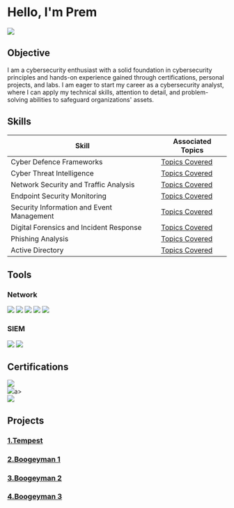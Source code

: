# Hello, I'm Prem
<a href="https://linkedin.com/in/prem-thapa-csit"><img src="https://img.shields.io/badge/-LinkedIn-0072b1?&style=for-the-badge&logo=linkedin&logoColor=white" /></a>

## Objective

I am a cybersecurity enthusiast with a solid foundation in cybersecurity principles and hands-on experience gained through certifications, personal projects, and labs. I am eager to start my career as a cybersecurity analyst, where I can apply my technical skills, attention to detail, and problem-solving abilities to safeguard organizations' assets.

## Skills

| Skill                                         | Associated Topics         |
|-----------------------------------------------|----------------------------|
| Cyber Defence Frameworks       | <a href="https://github.com/Modern-Wizard/cyberdefenceframework/tree/main">Topics Covered</a>|
| Cyber Threat Intelligence | <a href="https://github.com/Modern-Wizard/Cyberthreatintelligence/tree/main">Topics Covered</a>|
| Network Security and Traffic Analysis        | <a href="https://github.com/Modern-Wizard/Networksecurity-Trafficanalysis/tree/main">Topics Covered</a>|
| Endpoint Security Monitoring      | <a href="https://github.com/Modern-Wizard/Endpointsecuritymonitoring/tree/main">Topics Covered</a>|
| Security Information and Event Management                  | <a href="https://github.com/Modern-Wizard/SIEM/tree/main">Topics Covered</a>|
| Digital Forensics and Incident Response | <a href="https://github.com/Modern-Wizard/DFIR/tree/main">Topics Covered</a>|
| Phishing Analysis| <a href="https://github.com/Modern-Wizard/Phishing/tree/main">Topics Covered</a>|
| Active Directory | <a href="https://google.com">Topics Covered</a>|

## Tools

### Network
<div>
    <img src="https://img.shields.io/badge/-Wireshark-1679A7?&style=for-the-badge&logo=Wireshark&logoColor=white" />
    <img src="https://img.shields.io/badge/-Zeek-2C8EBB?style=for-the-badge&logo=Zeek&logoColor=white" />
    <img src="https://img.shields.io/badge/-Snort-FF0000?style=for-the-badge&logo=Snort&logoColor=white" />
    <img src="https://img.shields.io/badge/-TCPDump-006600?style=for-the-badge&logo=TCPDump&logoColor=white" />
    <img src="https://img.shields.io/badge/-Suricata-F04E23?style=for-the-badge&logo=Suricata&logoColor=white" />
</div>

### SIEM
<div>
    <img src="https://img.shields.io/badge/-Splunk-000000?&style=for-the-badge&logo=Splunk&logoColor=white" />
    <img src="https://img.shields.io/badge/-Wazuh-000000?&style=for-the-badge&logo=Wazuh&logoColor=white" />
    
</div>

## Certifications

<div>
<a href="https://github.com/Modern-Wizard/Modern-Wizard/blob/main/Google%20Cybersecurity%20%20Certificate.png"><img src="https://img.shields.io/badge/-Google%20Cybersecurity%20Professional%20Certificate-007bff?style=for-the-badge&logo=Google&logoColor=FFD700" /></a>
</div>
<div>
<a href="https://tryhackme-certificates.s3-eu-west-1.amazonaws.com/THM-BVUPBONY40.png"><img src="https://img.shields.io/badge/-TryHackMe%20SOC%20Level%201%20Certificate-007bff?style=for-the-badge&logo=TryHackMe&logoColor=red" /></a>a>
</div>
<div>
<img src="https://img.shields.io/badge/-TryHackMe%20Cyber%20Defence%20Certificate-007bff?style=for-the-badge&logo=TryHackMe&logoColor=red" />
</div>

## Projects
### <a href="https://github.com/Modern-Wizard/Tempest">1.Tempest</a>
### <a href="https://github.com/Modern-Wizard/Boogeyman-1">2.Boogeyman 1</a>
### <a href="https://github.com/Modern-Wizard/Boogeyman-2">3.Boogeyman 2</a>
### <a href="https://github.com/Modern-Wizard/Boogeyman-3">4.Boogeyman 3</a>
